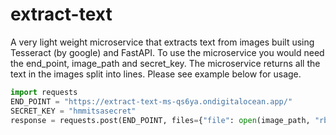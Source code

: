 # extract-text

A very light weight microservice that extracts text from images built using Tesseract (by google) and FastAPI. To use the microservice you would need the end_point, image_path and secret_key. The microservice returns all the text in the images split into lines. Please see example below for usage.

``` python
import requests
END_POINT = "https://extract-text-ms-qs6ya.ondigitalocean.app/"
SECRET_KEY = "hmmitsasecret"
response = requests.post(END_POINT, files={"file": open(image_path, "rb")}, headers={"Authorization": f"JWT {SECRET_KEY}"})
```